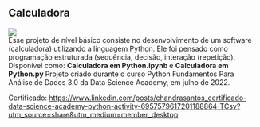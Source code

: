 ## Calculadora
<div> <img src="https://i.giphy.com/media/QytRJAvwnaU7rvvjxC/giphy.webp"></div>
Esse projeto de nível básico consiste no desenvolvimento de um software (calculadora) utilizando a linguagem Python. Ele foi pensado como programação estruturada (sequência, decisão, interação (repetição).
Disponível como: <b> Calculadora em Python.ipynb </b> e <b> Calculadora em Python.py </b>
Projeto criado durante o curso Python Fundamentos Para Análise de Dados 3.0 da Data Science Academy, em julho de 2022.



Certificado:
https://www.linkedin.com/posts/chandrasantos_certificado-data-science-academy-python-activity-6957579617201188864-TCsv?utm_source=share&utm_medium=member_desktop
